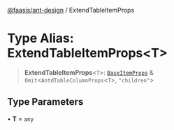 [@faasjs/ant-design](../README.md) / ExtendTableItemProps

# Type Alias: ExtendTableItemProps\<T\>

> **ExtendTableItemProps**\<`T`\>: [`BaseItemProps`](../interfaces/BaseItemProps.md) & `Omit`\<`AntdTableColumnProps`\<`T`\>, `"children"`\>

## Type Parameters

• **T** = `any`
